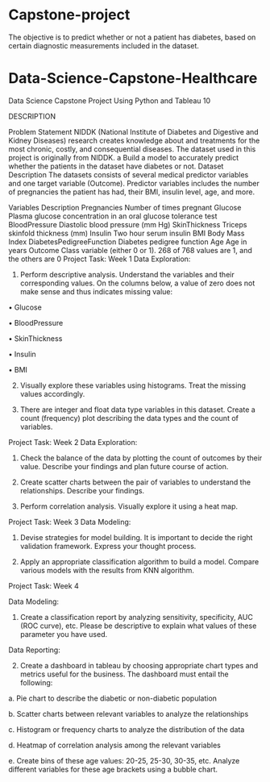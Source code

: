 # Capstone-project
The objective is to predict whether or not a patient has diabetes, based on certain diagnostic measurements included in the dataset.

# Data-Science-Capstone-Healthcare
 Data Science Capstone Project Using Python and Tableau 10

DESCRIPTION

Problem Statement
NIDDK (National Institute of Diabetes and Digestive and Kidney Diseases) research creates knowledge about and treatments for the most chronic, costly, and consequential diseases.
The dataset used in this project is originally from NIDDK. a
Build a model to accurately predict whether the patients in the dataset have diabetes or not.
Dataset Description
The datasets consists of several medical predictor variables and one target variable (Outcome). Predictor variables includes the number of pregnancies the patient has had, their BMI, insulin level, age, and more.

 

Variables	Description
Pregnancies	Number of times pregnant
Glucose	Plasma glucose concentration in an oral glucose tolerance test
BloodPressure	Diastolic blood pressure (mm Hg)
SkinThickness	Triceps skinfold thickness (mm)
Insulin	Two hour serum insulin
BMI	Body Mass Index
DiabetesPedigreeFunction	Diabetes pedigree function
Age	Age in years
Outcome	Class variable (either 0 or 1). 268 of 768 values are 1, and the others are 0
Project Task: Week 1
Data Exploration:

1. Perform descriptive analysis. Understand the variables and their corresponding values. On the columns below, a value of zero does not make sense and thus indicates missing value:

• Glucose

• BloodPressure

• SkinThickness

• Insulin

• BMI

2. Visually explore these variables using histograms. Treat the missing values accordingly.

3. There are integer and float data type variables in this dataset. Create a count (frequency) plot describing the data types and the count of variables. 

Project Task: Week 2
Data Exploration:

1. Check the balance of the data by plotting the count of outcomes by their value. Describe your findings and plan future course of action.

2. Create scatter charts between the pair of variables to understand the relationships. Describe your findings.

3. Perform correlation analysis. Visually explore it using a heat map.

 

Project Task: Week 3
Data Modeling:

1. Devise strategies for model building. It is important to decide the right validation framework. Express your thought process.

2. Apply an appropriate classification algorithm to build a model. Compare various models with the results from KNN algorithm.

 

Project Task: Week 4

Data Modeling:

1. Create a classification report by analyzing sensitivity, specificity, AUC (ROC curve), etc. Please be descriptive to explain what values of these parameter you have used.

Data Reporting:

2. Create a dashboard in tableau by choosing appropriate chart types and metrics useful for the business. The dashboard must entail the following:

a. Pie chart to describe the diabetic or non-diabetic population

b. Scatter charts between relevant variables to analyze the relationships

c. Histogram or frequency charts to analyze the distribution of the data

d. Heatmap of correlation analysis among the relevant variables

e. Create bins of these age values: 20-25, 25-30, 30-35, etc. Analyze different variables for these age brackets using a bubble chart.
